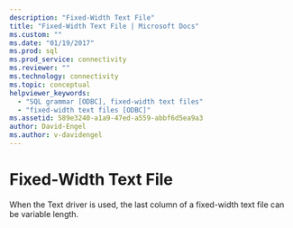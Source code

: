 ```yaml
---
description: "Fixed-Width Text File"
title: "Fixed-Width Text File | Microsoft Docs"
ms.custom: ""
ms.date: "01/19/2017"
ms.prod: sql
ms.prod_service: connectivity
ms.reviewer: ""
ms.technology: connectivity
ms.topic: conceptual
helpviewer_keywords: 
  - "SQL grammar [ODBC], fixed-width text files"
  - "fixed-width text files [ODBC]"
ms.assetid: 589e3240-a1a9-47ed-a559-abbf6d5ea9a3
author: David-Engel
ms.author: v-davidengel
---
```

# Fixed-Width Text File
When the Text driver is used, the last column of a fixed-width text file can be variable length.
